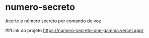 # numero-secreto
Acerte o número secreto por comando de voz

##Link do projeto
https://numero-secreto-one-gamma.vercel.app/
